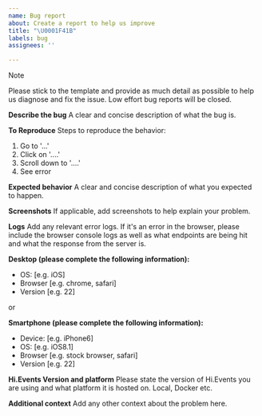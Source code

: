 ```yaml
---
name: Bug report
about: Create a report to help us improve
title: "\U0001F41B"
labels: bug
assignees: ''

---
```


> [!NOTE]
> Please stick to the template and provide as much detail as possible to help us diagnose and fix the issue.
> Low effort bug reports will be closed.

**Describe the bug**
A clear and concise description of what the bug is.

**To Reproduce**
Steps to reproduce the behavior:
1. Go to '...'
2. Click on '....'
3. Scroll down to '....'
4. See error

**Expected behavior**
A clear and concise description of what you expected to happen.

**Screenshots**
If applicable, add screenshots to help explain your problem.

**Logs**
Add any relevant error logs. If it's an error in the browser, please include the browser console logs as well
as what endpoints are being hit and what the response from the server is.

**Desktop (please complete the following information):**
 - OS: [e.g. iOS]
 - Browser [e.g. chrome, safari]
 - Version [e.g. 22]

or

**Smartphone (please complete the following information):**
 - Device: [e.g. iPhone6]
 - OS: [e.g. iOS8.1]
 - Browser [e.g. stock browser, safari]
 - Version [e.g. 22]

**Hi.Events Version and platform**
Please state the version of Hi.Events you are using and what platform it is hosted on. Local, Docker etc.

**Additional context**
Add any other context about the problem here.
